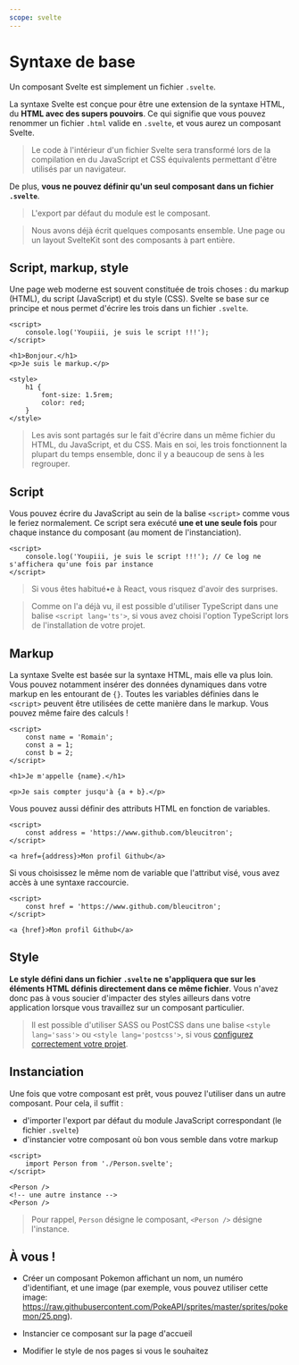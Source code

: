```yaml
---
scope: svelte
---
```


# Syntaxe de base

Un composant Svelte est simplement un fichier `.svelte`.

La syntaxe Svelte est conçue pour être une extension de la syntaxe HTML, du **HTML avec des supers pouvoirs**. Ce qui signifie que vous pouvez renommer un fichier `.html` valide en `.svelte`, et vous aurez un composant Svelte.

> Le code à l'intérieur d'un fichier Svelte sera transformé lors de la compilation en du JavaScript et CSS équivalents permettant d'être utilisés par un navigateur.

De plus, **vous ne pouvez définir qu'un seul composant dans un fichier `.svelte`**.

> L'export par défaut du module est le composant.

> Nous avons déjà écrit quelques composants ensemble. Une page ou un layout SvelteKit sont des composants à part entière.

## Script, markup, style

Une page web moderne est souvent constituée de trois choses : du markup (HTML), du script (JavaScript) et du style (CSS). Svelte se base sur ce principe et nous permet d'écrire les trois dans un fichier `.svelte`.

```svelte
<script>
	console.log('Youpiii, je suis le script !!!');
</script>

<h1>Bonjour.</h1>
<p>Je suis le markup.</p>

<style>
	h1 {
		font-size: 1.5rem;
		color: red;
	}
</style>
```

> Les avis sont partagés sur le fait d'écrire dans un même fichier du HTML, du JavaScript, et du CSS. Mais en soi, les trois fonctionnent la plupart du temps ensemble, donc il y a beaucoup de sens à les regrouper.

## Script

Vous pouvez écrire du JavaScript au sein de la balise `<script>` comme vous le feriez normalement. Ce script sera exécuté **une et une seule fois** pour chaque instance du composant (au moment de l'instanciation).

```svelte
<script>
	console.log('Youpiii, je suis le script !!!'); // Ce log ne s'affichera qu'une fois par instance
</script>
```

> Si vous êtes habitué•e à React, vous risquez d'avoir des surprises.

> Comme on l'a déjà vu, il est possible d'utiliser TypeScript dans une balise `<script lang='ts'>`, si vous avez choisi l'option TypeScript lors de l'installation de votre projet.

## Markup

La syntaxe Svelte est basée sur la syntaxe HTML, mais elle va plus loin. Vous pouvez notamment insérer des données dynamiques dans votre markup en les entourant de `{}`. Toutes les variables définies dans le `<script>` peuvent être utilisées de cette manière dans le markup. Vous pouvez même faire des calculs !

```svelte
<script>
	const name = 'Romain';
	const a = 1;
	const b = 2;
</script>

<h1>Je m'appelle {name}.</h1>

<p>Je sais compter jusqu'à {a + b}.</p>
```

Vous pouvez aussi définir des attributs HTML en fonction de variables.

```svelte
<script>
	const address = 'https://www.github.com/bleucitron';
</script>

<a href={address}>Mon profil Github</a>
```

Si vous choisissez le même nom de variable que l'attribut visé, vous avez accès à une syntaxe raccourcie.

```svelte
<script>
	const href = 'https://www.github.com/bleucitron';
</script>

<a {href}>Mon profil Github</a>
```

## Style

**Le style défini dans un fichier `.svelte` ne s'appliquera que sur les éléments HTML définis directement dans ce même fichier**. Vous n'avez donc pas à vous soucier d'impacter des styles ailleurs dans votre application lorsque vous travaillez sur un composant particulier.

> Il est possible d'utiliser SASS ou PostCSS dans une balise `<style lang='sass'>` ou `<style lang='postcss'>`, si vous [configurez correctement votre projet](https://kit.sveltefr.dev/docs/integrations).

## Instanciation

Une fois que votre composant est prêt, vous pouvez l'utiliser dans un autre composant. Pour cela, il suffit :

- d'importer l'export par défaut du module JavaScript correspondant (le fichier `.svelte`)
- d'instancier votre composant où bon vous semble dans votre markup

```svelte
<script>
	import Person from './Person.svelte';
</script>

<Person />
<!-- une autre instance -->
<Person />
```

> Pour rappel, `Person` désigne le composant, `<Person />` désigne l'instance.

## À vous !

<section class='task'>

- Créer un composant Pokemon affichant un nom, un numéro d'identifiant, et une image (par exemple, vous pouvez utiliser cette image: https://raw.githubusercontent.com/PokeAPI/sprites/master/sprites/pokemon/25.png).

- Instancier ce composant sur la page d'accueil

- Modifier le style de nos pages si vous le souhaitez
</section>
